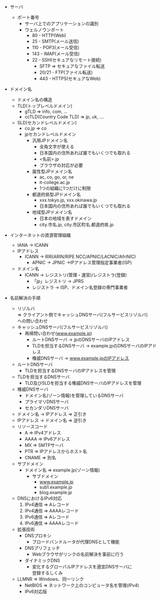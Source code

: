 - サーバ
    - ポート番号
        - サーバ上でのアプリケーションの識別
        - ウェルノウンポート
            - 80 - HTTP(Web)
            - 25 - SMTP(メール送信)
            - 110 - POP3(メール受信)
            - 143 - IMAP(メール受信)
            - 22 - SSH(セキュアなリモート接続)
                - SFTP => セキュアなファイル転送
                - 20/21 - FTP(ファイル転送)
                - 443 - HTTPS(セキュアなWeb)
- ドメイン名
    - ドメイン名の構造
    - TLD(トップレベルドメイン)
        - gTLD => info, com, ...
        - ccTLD(Country Code TLD) => jp, uk, ....
    - SLD(セカンドレベルドメイン)
        - co.jp => co
        - jpセカンドレベルドメイン
            - 汎用JPドメイン名
                - 全角文字が使える
                - 日本国内の住所あれば誰でもいくつでも取れる
                - <名前>.jp
                - ブラウザの対応が必要
            - 属性型JPドメイン名
                - ac, co, go, or, ne
                - it-college.ac.jp
                - 1つの組織に1つだけに制限
            - 都道府県型JPドメイン名
                - xxx.tokyo.jp, xxx.okinawa.jp
                - 日本国内の住所あれば誰でもいくつでも取れる
            - 地域型JPドメイン名
                - 日本の地域を表すドメイン
                - city.市名.jp, city.市区町名.都道府県.jp

- インターネットの資源管理組織
    - IANA -> ICANN
    - IPアドレス
        - ICANN -> RIR(ARIN/RIPE NCC/APNIC/LACNIC/AfriNIC)
            - APNIC -> JPNIC ->IPアドレス管理指定事業者(ISP)
    - ドメイン名
        - ICANN -> レジストリ(管理・運営)/レジストラ(登録)
            - 「jp」レジストリ -> JPRS
            - レジストラ -> ISP、ドメイン名登録の専門事業者

- 名前解決の手順
    - リゾルバ  
    => クライアント側でキャッシュDNSサーバ(フルサービスリゾルバ)  
    への問い合わせ
    - キャッシュDNSサーバ(フルサービスリゾルバ)  
        - 再帰問い合わせ(www.example.jp)
            - ルートDNSサーバ -> jpのDNSサーバのIPアドレス
            - TLDを担当するDNSサーバ -> example.jpのDNSサーバのIPアドレス
            - 権威DNSサーバ -> www.example.jpのIPアドレス
    - ルートDNSサーバ
        - TLDを担当するDNSサーバのIPアドレスを管理
    - TLDを担当するDNSサーバ
        -  TLD及びSLDを担当する権威DNSサーバのIPアドレスを管理
    - 権威DNSサーバ
        - ドメイン名(ゾーン情報)を管理しているDNSサーバ
        - プライマリDNSサーバ
        - セカンダリDNSサーバ
    - ドメイン名 -> IPアドレス => 正引き
    - IPアドレス -> ドメイン名 => 逆引き
    - リソースコード
        - A => IPv4アドレス
        - AAAA => IPv6アドレス
        - MX => SMTPサーバ
        - PTR => IPアドレスからホスト名
        - CNAME => 別名
    - サブドメイン
        - ドメイン名 => example.jp(ゾーン情報)
            - サブドメイン
                - www.example.jp
                - sub1.example.jp
                - blog.example.jp
    - DNSにおけるIPv6対応
        1. IPv4通信 => Aレコード
        1. IPv4通信 => AAAAレコード
        1. IPv6通信 => Aレコード
        1. IPv6通信 => AAAAレコード
    - 拡張技術
        - DNSプロキシ
            - ブロードバンドルータが代理DNSとして機能
        - DNSプリフェッチ
            - Webブラウザがリンクの名前解決を事前に行う
        - ダイナミックDNS
            - 変化するグローバルIPアドレスを適宜DNSサーバに  
            登録するしくみ
    - LLMNR => Windows、同一リンク
        - NetBIOS => ネットワーク上のコンピュータ名を管理(IPv4)
        - IPv6対応版
